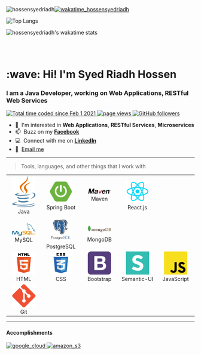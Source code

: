 <div align="left">
  <a href="https://github.com/hossensyedriadh">
    <img src="https://github-readme-stats.vercel.app/api?username=hossensyedriadh&count_private=true&custom_title=Syed%27s%20GitHub%20Stats&show_icons=true" alt="hossensyedriadh" align="left" />
  </a>
  <a href="https://wakatime.com">
    <img src="https://wakatime.com/share/@hossensyedriadh/114d6310-a195-4b97-91a9-e4dfc9af8407.png" alt="wakatime_hossensyedriadh" />
  </a>
</div>

![Top Langs](https://github-readme-stats.vercel.app/api/top-langs?username=hossensyedriadh&layout=compact)

![hossensyedriadh's wakatime stats](https://github-readme-stats.vercel.app/api/wakatime?username=@hossensyedriadh&v=2&layout=compact&custom_title=Syed%27s%20Wakatime%20Stats)

<br>
<br>

<h1 align="left" id="macropower-title">:wave: Hi! I'm Syed Riadh Hossen</h1>
<h3 align="left">I am a Java Developer, working on Web Applications, RESTful Web Services</h3>

<p align="left">
  <a href="https://wakatime.com/@e2b59800-befa-4fbb-b409-570cc377f0eb" target="_blank">
    <img src="https://wakatime.com/badge/user/e2b59800-befa-4fbb-b409-570cc377f0eb.svg" alt="Total time coded since Feb 1 2021" />
  </a>
  <a href="https://github.com/hossensyedriadh" target="_blank">
    <img src="https://komarev.com/ghpvc/?username=hossensyedriadh" alt="page views" />
  </a>
  <a href="https://github.com/hossensyedriadh?tab=followers" target="_blank">
    <img alt="GitHub followers" src="https://img.shields.io/github/followers/hossensyedriadh?color=blue&logo=github" />
  </a>
</p>


- :speech_balloon: &nbsp;I'm interested in **Web Applications**, **RESTful Services**, **Microservices**
- :mailbox: &nbsp;Buzz on my <a href="https://www.facebook.com/riadhhossen.rh">**Facebook**</a>
- :computer: &nbsp;Connect with me on <a href="https://www.linkedin.com/in/syedriadhhossen/">**LinkedIn**</a>
- :email: &nbsp;<a href="mailto:hossensyedriadh@gmail.com?subject=Query from GitHub">Email me</a>

<hr>

>Tools, languages, and other things that I work with

<table>
  <tr>
    <td align="center" width="100">
      <a href="#macropower-tech">
        <img src="https://github.com/hossensyedriadh/hossensyedriadh/blob/main/images/java.png" width="62" alt="Java" />
      </a>
      <br>Java
    </td>
    <td align="center" width="100">
      <a href="#macropower-tech">
        <img src="https://github.com/hossensyedriadh/hossensyedriadh/blob/main/images/spring-boot.png" width="62" alt="Spring Boot" />
      </a>
      <br>Spring Boot
    </td>
    <td align="center" width="100">
      <a href="#macropower-tech">
        <img src="https://github.com/hossensyedriadh/hossensyedriadh/blob/main/images/maven.png" width="62" alt="Maven" />
      </a>
      <br>Maven
    </td>
    <td align="center" width="100">
      <a href="#macropower-tech">
        <img src="https://github.com/hossensyedriadh/hossensyedriadh/blob/main/images/react.png" width="62" alt="React.js" />
      </a>
      <br>React.js
    </td>
  </tr>
  <tr>
    <td align="center" width="100">
      <a href="#macropower-tech">
        <img src="https://github.com/hossensyedriadh/hossensyedriadh/blob/main/images/mysql.png" width="62" alt="MySQL" />
      </a>
      <br>MySQL
    </td>
    <td align="center" width="100">
      <a href="#macropower-tech">
        <img src="https://github.com/hossensyedriadh/hossensyedriadh/blob/main/images/postgresql.png" width="62" alt="postgres" />
      </a>
      <br>PostgreSQL
    </td>
    <td align="center" width="100">
      <a href="#macropower-tech">
        <img src="https://github.com/hossensyedriadh/hossensyedriadh/blob/main/images/mongo.png" width="62" alt="mongodb" />
      </a>
      <br>MongoDB
    </td>
  </tr>
  <tr>
    <td align="center"  width="100">
      <a href="#macropower-tech">
        <img src="https://github.com/hossensyedriadh/hossensyedriadh/blob/main/images/html5.png" width="62" alt="HTML" />
      </a>
      <br>HTML
    </td>
    <td align="center"  width="100">
      <a href="#macropower-tech">
        <img src="https://github.com/hossensyedriadh/hossensyedriadh/blob/main/images/css3.png" width="62" alt="CSS" />
      </a>
      <br>CSS
    </td>
    <td align="center"  width="100">
      <a href="#macropower-tech">
        <img src="https://github.com/hossensyedriadh/hossensyedriadh/blob/main/images/bootstrap.png" width="62" alt="BootStrap" />
      </a>
      <br>Bootstrap
    </td>
    <td align="center" width="100">
      <a href="#macropower-tech">
        <img src="https://github.com/hossensyedriadh/hossensyedriadh/blob/main/images/semantic_ui.png" width="62" alt="SemanticUI" />
      </a>
      <br>Semantic-UI
    </td>
    <td align="center"  width="100">
      <a href="#macropower-tech">
        <img src="https://github.com/hossensyedriadh/hossensyedriadh/blob/main/images/javascript.png" width="62" alt="JavaScript" />
      </a>
      <br>JavaScript
    </td>
  </tr>
  <tr>
    <td align="center" width="100">
      <a href="#macropower-tech">
        <img src="https://github.com/hossensyedriadh/hossensyedriadh/blob/main/images/git.png" width="62" alt="git" />
      </a>
      <br>Git
    </td>
  </tr>
</table>
<hr>

<h4>Accomplishments</h4>
<div>
  <a href="https://www.coursera.org/account/accomplishments/verify/G9DKJPBXHWUD?utm_source=link&utm_medium=certificate&utm_content=cert_image&utm_campaign=sharing_cta&utm_product=course" target="_blank">
    <img src="https://s3.amazonaws.com/coursera_assets/meta_images/generated/CERTIFICATE_LANDING_PAGE/CERTIFICATE_LANDING_PAGE~G9DKJPBXHWUD/CERTIFICATE_LANDING_PAGE~G9DKJPBXHWUD.jpeg" width="200" alt="google_cloud">
  </a>
  <a href="https://coursera.org/share/9176261a834db33060ce0042d984be88" target="_blank">
    <img src="https://s3.amazonaws.com/coursera_assets/meta_images/generated/CERTIFICATE_LANDING_PAGE/CERTIFICATE_LANDING_PAGE~7VPY8DT6AQK4/CERTIFICATE_LANDING_PAGE~7VPY8DT6AQK4.jpeg" width="200" alt="amazon_s3">
  </a>
</div>
